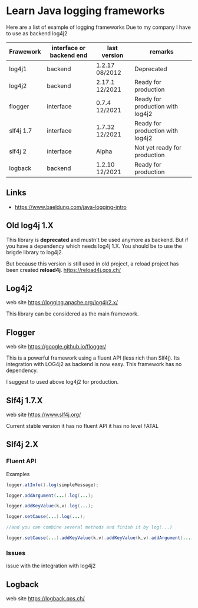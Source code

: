 # Learn Java logging frameworks
Here are a list of example of logging frameworks
Due to my company I have to use as backend log4j2

| Frawework | interface or backend end | last version | remarks |
| ------------- | ------------- | ------------- | ------------- |
| log4j1  | backend | 1.2.17 08/2012 | Deprecated |
| log4j2  | backend | 2.17.1 12/2021 | Ready for production |
| flogger  | interface | 0.7.4 12/2021 | Ready for production with log4j2 |
| slf4j 1.7  | interface | 1.7.32 12/2021 | Ready for production with log4j2 |
| slf4j 2  | interface | Alpha | Not yet ready for production |
| logback  | backend | 1.2.10 12/2021 | Ready for production |

## Links

* https://www.baeldung.com/java-logging-intro

## Old log4j 1.X
This library is **deprecated** and mustn't be used anymore as backend.
But if you have a dependency which needs log4j 1.X.
You should be to use the brigde library to log4j2.

But because this version is still used in old project, a reload project has been created **reload4j**.
https://reload4j.qos.ch/

## Log4j2
web site https://logging.apache.org/log4j/2.x/

This library can be considered as the main framework.

## Flogger
web site https://google.github.io/flogger/

This is a powerful framework using a fluent API (less rich than Slf4j).
Its integration with LOG4j2 as backend is now easy.
This framework has no dependency.

I suggest to used above log4j2 for production.
 

## Slf4j 1.7.X
web site  https://www.slf4j.org/

Current stable version
it has no fluent API
it has no level FATAL


## Slf4j 2.X
### Fluent API
Examples

```java
logger.atInfo().log(simpleMessage);

logger.addArgument(...).log(...);

logger.addKeyValue(k,v).log(...);

logger.setCause(...).log(...);

//and you can combine several methods and finish it by log(...)

logger.setCause(...).addKeyValue(k,v).addKeyValue(k,v).addArgument(...).addArgument(...).log(...);
```

### Issues
issue with the integration with log4j2

## Logback

web site https://logback.qos.ch/
